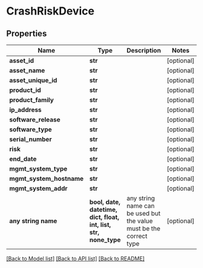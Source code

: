 # CrashRiskDevice


## Properties
Name | Type | Description | Notes
------------ | ------------- | ------------- | -------------
**asset_id** | **str** |  | [optional] 
**asset_name** | **str** |  | [optional] 
**asset_unique_id** | **str** |  | [optional] 
**product_id** | **str** |  | [optional] 
**product_family** | **str** |  | [optional] 
**ip_address** | **str** |  | [optional] 
**software_release** | **str** |  | [optional] 
**software_type** | **str** |  | [optional] 
**serial_number** | **str** |  | [optional] 
**risk** | **str** |  | [optional] 
**end_date** | **str** |  | [optional] 
**mgmt_system_type** | **str** |  | [optional] 
**mgmt_system_hostname** | **str** |  | [optional] 
**mgmt_system_addr** | **str** |  | [optional] 
**any string name** | **bool, date, datetime, dict, float, int, list, str, none_type** | any string name can be used but the value must be the correct type | [optional]

[[Back to Model list]](../README.md#documentation-for-models) [[Back to API list]](../README.md#documentation-for-api-endpoints) [[Back to README]](../README.md)


